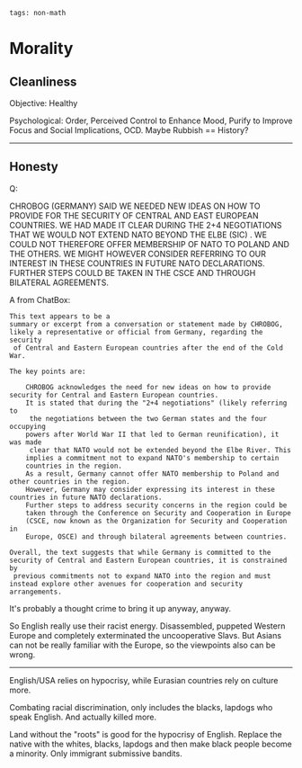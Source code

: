 ```
tags: non-math
```

# Morality

## Cleanliness

Objective: Healthy

Psychological: Order, Perceived Control to Enhance Mood, Purify to Improve Focus and ​​​​Social Implications, OCD. Maybe Rubbish == History?

--------------------

## Honesty

Q: 

CHROBOG (GERMANY) SAID WE NEEDED NEW IDEAS ON HOW TO PROVIDE FOR THE SECURITY 
OF CENTRAL AND EAST EUROPEAN COUNTRIES. WE HAD MADE IT CLEAR DURING THE 2+4 
NEGOTIATIONS THAT WE WOULD NOT EXTEND NATO BEYOND THE ELBE (SIC) 
. WE COULD NOT 
THEREFORE OFFER MEMBERSHIP OF NATO TO POLAND AND THE OTHERS. WE MIGHT HOWEVER 
CONSIDER REFERRING TO OUR INTEREST IN THESE COUNTRIES IN FUTURE NATO DECLARATIONS. 
FURTHER STEPS COULD BE TAKEN IN THE CSCE 
AND THROUGH BILATERAL AGREEMENTS.

A from ChatBox:

    This text appears to be a 
    summary or excerpt from a conversation or statement made by CHROBOG, 
    likely a representative or official from Germany, regarding the security
     of Central and Eastern European countries after the end of the Cold 
    War.

    The key points are:

        CHROBOG acknowledges the need for new ideas on how to provide security for Central and Eastern European countries.
        It is stated that during the "2+4 negotiations" (likely referring to
         the negotiations between the two German states and the four occupying 
        powers after World War II that led to German reunification), it was made
         clear that NATO would not be extended beyond the Elbe River. This 
        implies a commitment not to expand NATO's membership to certain 
        countries in the region.
        As a result, Germany cannot offer NATO membership to Poland and other countries in the region.
        However, Germany may consider expressing its interest in these countries in future NATO declarations.
        Further steps to address security concerns in the region could be 
        taken through the Conference on Security and Cooperation in Europe 
        (CSCE, now known as the Organization for Security and Cooperation in 
        Europe, OSCE) and through bilateral agreements between countries.

    Overall, the text suggests that while Germany is committed to the 
    security of Central and Eastern European countries, it is constrained by
     previous commitments not to expand NATO into the region and must 
    instead explore other avenues for cooperation and security arrangements.

It's probably a thought crime to bring it up anyway, anyway.

So English really use their racist energy. Disassembled, puppeted Western Europe and completely exterminated the uncooperative Slavs. But Asians can not be really familiar with the Europe, so the viewpoints also can be wrong.

-------

English/USA relies on hypocrisy, while Eurasian countries rely on culture more.

Combating racial discrimination, only includes the blacks, lapdogs who speak English. And actually killed more.

Land without the "roots" is good for the hypocrisy of English. Replace the native with the whites, blacks, lapdogs and then make black people become a minority. Only immigrant submissive bandits.